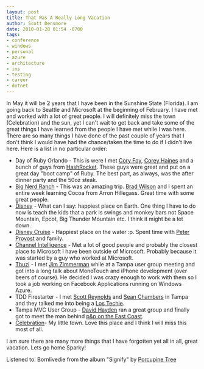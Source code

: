 ```yaml
---
layout: post
title: That Was A Really Long Vacation
author: Scott Densmore
date: 2010-01-28 01:54 -0700
tags:
- conference
- windows
- personal
- azure
- architecture
- ios
- testing
- career
- dotnet
---
```


In May it will be 2 years that I have been in the Sunshine State (Florida). I am going back to Seattle and Microsoft at the beginning of February. I have met and worked with a lot of great people. I will definitely miss the town (Celebration) and the sun, yet I can't wait to get back and take some of the great things I have learned from the people I have met while I was here. There are so many things I have done of the past couple of years that I don't think I would have had the chance/taken the time to do if I didn't live here. Here is a list in no particular order:

* Day of Ruby Orlando - This is were I met [Cory Foy](http://blog.cornetdesign.com/), [Corey Haines](http://www.coreyhaines.com/) and a bunch of guys from [HashRocket](http://www.hashrocket.com/). These guys were great and put on a great day "boot camp" of Ruby. The best part, as always, was the after dinner party and the 50oz steak.
* [Big Nerd Ranch](http://www.bignerdranch.com/) - This was an amazing trip. [Brad Wilson](http://bradwilson.typepad.com/) and I spent an entire week learning Cocoa from Arron Hillegass. Great time with some great people.
* [Disney](http://disney.go.com/index) - What can I say: happiest place on Earth. One thing I have to do now is teach the kids that a park is swings and monkey bars not Space Mountain, Epcot, Big Thunder Mountain etc. I think it might be a let down.
* [Disney Cruise](http://disneycruise.disney.go.com/) - Happiest place on the water :p. Spent time with [Peter Provost](http://www.peterprovost.org/) and family.
* [Channel Intelligence](http://www.channelintelligence.com/) - Met a lot of good people and probably the closest place to Microsoft I have been outside of Microsoft. Probably because it was started by a guy who worked at Microsoft.
* [Thuzi](http://www.thuzi.com/) - I met [Jim Zimmerman](http://www.jimzimmerman.com/blog/) while at a Tampa user group meeting and got into a long talk about MonoTouch and iPhone development (over beers of course). He decided I was crazy enough to work with them so I took a job working on Facebook Applications running on Windows Azure.
* TDD Firestarter - I met [Scott Reynolds](http://www.scottcreynolds.com/) and [Sean Chambers](http://www.lostechies.com/blogs/sean_chambers/) in Tampa and they talked me into being a [Los Techie](http://www.lostechies.com/).
* Tampa MVC User Group - [David Hayden](http://www.davidhayden.com/) ran a great group and finally got to meet the man behind [p&p on the East Coast](http://www.pnpguidance.net/).
* [Celebration](http://celebrationtowncenter.com/)\- My little town. Love this place and I think I will miss this most of all.

I am sure there are many more things that I have forgotten yet all in all, great vacation. Lets go home Sparky!

Listened to: Bornlivedie from the album "Signify" by [Porcupine Tree](http://www.google.com/search?q=%22Porcupine%20Tree%22)